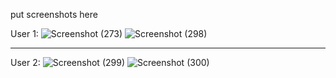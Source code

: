 put screenshots here

User 1:
![Screenshot (273)](https://github.com/michilcutt/Platform_Computing/assets/145288129/bcabf414-bc6c-4045-99ab-952ff004e7a5)
![Screenshot (298)](https://github.com/michilcutt/Platform_Computing/assets/145288129/4d0e38cf-d620-4fd1-b66b-b8303de553cc)
*************************************************
User 2:
![Screenshot (299)](https://github.com/michilcutt/Platform_Computing/assets/145288129/ae0774eb-1bce-46f7-aafa-28fe786077db)
![Screenshot (300)](https://github.com/michilcutt/Platform_Computing/assets/145288129/7bf86643-4414-4015-9942-815fc5c9f63c)

